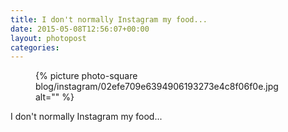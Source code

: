```yaml
---
title: I don't normally Instagram my food...
date: 2015-05-08T12:56:07+00:00
layout: photopost
categories:
---
```


<figure class="photo photo--square">
  {% picture photo-square blog/instagram/02efe709e6394906193273e4c8f06f0e.jpg alt="" %}
</figure>

I don't normally Instagram my food...

